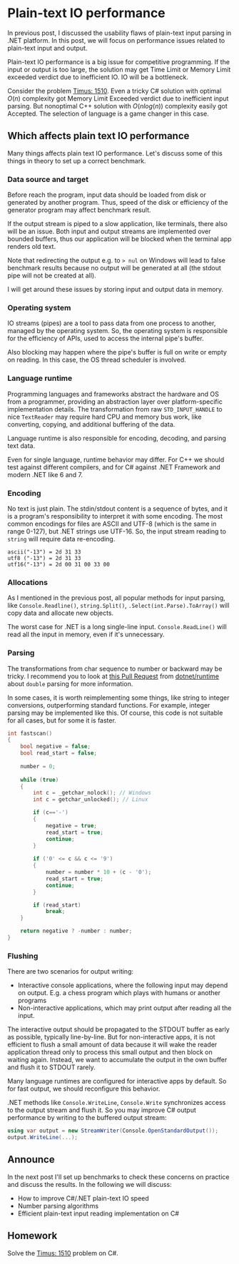 # Plain-text IO performance

In previous post, I discussed the usability flaws of plain-text input parsing in .NET platform. In this post, we will focus on performance issues related to plain-text input and output.

Plain-text IO performance is a big issue for competitive programming. If the input or output is too large, the solution may get Time Limit or Memory Limit exceeded verdict due to inefficient IO. IO will be a bottleneck.

Consider the problem [Timus: 1510](https://acm.timus.ru/problem.aspx?space=1&num=1510&locale=en).
Even a tricky C# solution with optimal $O(n)$ complexity got Memory Limit Exceeded verdict due to inefficient input parsing. But nonoptimal C++ solution with $O(nlog(n))$ complexity easily got Accepted. The selection of language is a game changer in this case.

## Which affects plain text IO performance
Many things affects plain text IO performance. Let's discuss some of this things in theory to set up a correct benchmark.

### Data source and target
Before reach the program, input data should be loaded from disk or generated by another program. Thus, speed of the disk or efficiency of the generator program may affect benchmark result.

If the output stream is piped to a slow application, like terminals, there also will be an issue. Both input and output streams are implemented over bounded buffers, thus our application will be blocked when the terminal app renders old text.

Note that redirecting the output e.g. to `> nul` on Windows will lead to false benchmark results because no output will be generated at all (the stdout pipe will not be created at all).

I will get around these issues by storing input and output data in memory.

### Operating system
IO streams (pipes) are a tool to pass data from one process to another, managed by the operating system. So, the operating system is responsible for the efficiency of APIs, used to access the internal pipe's buffer.

Also blocking may happen where the pipe's buffer is full on write or empty on reading. In this case, the OS thread scheduler is involved.

### Language runtime
Programming languages and frameworks abstract the hardware and OS from a programmer, providing an abstraction layer over platform-specific implementation details. The transformation from raw `STD_INPUT_HANDLE` to nice `TextReader` may require hard CPU and memory bus work, like converting, copying, and additional buffering of the data.

Language runtime is also responsible for encoding, decoding, and parsing text data.

Even for single language, runtime behavior may differ. For C++ we should test against different compilers, and for C# against .NET Framework and modern .NET like 6 and 7.

### Encoding
No text is just plain. The stdin/stdout content is a sequence of bytes, and it is a program's responsibility to interpret it with some encoding. The most common encodings for files are ASCII and UTF-8 (which is the same in range 0-127), but .NET strings use UTF-16. So, the input stream reading to `string` will require data re-encoding.

```
ascii("-13") = 2d 31 33
utf8 ("-13") = 2d 31 33
utf16("-13") = 2d 00 31 00 33 00
```

### Allocations
As I mentioned in the previous post, all popular methods for input parsing, like `Console.Readline()`, `string.Split()`, `.Select(int.Parse).ToArray()` will copy data and allocate new objects.

The worst case for .NET is a long single-line input. `Console.ReadLine()` will read all the input in memory, even if it's unnecessary.

### Parsing
The transformations from char sequence to number or backward may be tricky. I recommend you to look at [this Pull Request](https://github.com/dotnet/runtime/pull/62301) from [dotnet/runtime](https://github.com/dotnet/runtime) about `double` parsing for more information.

In some cases, it is worth reimplementing some things, like string to integer conversions, outperforming standard functions. For example, integer parsing may be implemented like this. Of course, this code is not suitable for all cases, but for some it is faster.

```cpp
int fastscan()
{
    bool negative = false;
    bool read_start = false;
  
    number = 0;
  
    while (true)
    {
        int c = _getchar_nolock(); // Windows
        int c = getchar_unlocked(); // Linux

        if (c=='-')
        {
            negative = true;
            read_start = true;
            continue;
        }
  
        if ('0' <= c && c <= '9')
        {
            number = number * 10 + (c - '0');
            read_start = true;
            continue;
        }

        if (read_start)
            break;
    }

    return negative ? -number : number;
}
```

### Flushing
There are two scenarios for output writing:
 - Interactive console applications, where the following input may depend on output. E.g. a chess program which plays with humans or another programs
 - Non-interactive applications, which may print output after reading all the input.

The interactive output should be propagated to the STDOUT buffer as early as possible, typically line-by-line. But for non-interactive apps, it is not efficient to flush a small amount of data because it will wake the reader application thread only to process this small output and then block on waiting again. Instead, we want to accumulate the output in the own buffer and flush it to STDOUT rarely.

Many language runtimes are configured for interactive apps by default. So for fast output, we should reconfigure this behavior.

.NET methods like `Console.WriteLine`, `Console.Write` synchronizes access to the output stream and flush it. So you may improve C# output performance by writing to the buffered output stream:
```csharp
using var output = new StreamWriter(Console.OpenStandardOutput());
output.WriteLine(...);
```

## Announce
In the next post I'll set up benchmarks to check these concerns on practice and discuss the results.
In the following we will discuss:
 - How to improve C#/.NET plain-text IO speed
 - Number parsing algorithms
 - Efficient plain-text input reading implementation on C#

## Homework
Solve the [Timus: 1510](https://timus.online/problem.aspx?space=1&num=1510&locale=en) problem on C#.
